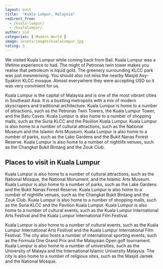 ```yaml
---
layout: post
title:  "Kuala Lumpur, Malaysia"
redirect_from:
  - /kuala-lumpur/
  - /kualalumpur/
author: sid
categories: [ Modern World ]
image: assets/images/kualalumpur.jpg
rating: 5
---
```

We visited Kuala Lumpur while coming back from Bali. Kuala Lumpur was a lifetime experience to had. The might of Petronas twin tower makes you realise that petroleum is liquid gold. The greenery surrounding KLCC park was just mesmerising. You should also not miss the nearby Masjid Asy-Syakirin KLCC mosque. Almost everywhere they were accepting USD so it was very convinient for us.

Kuala Lumpur is the capital of Malaysia and is one of the most vibrant cities in Southeast Asia. It is a bustling metropolis with a mix of modern skyscrapers and traditional architecture. Kuala Lumpur is home to a number of attractions, such as the Petronas Twin Towers, the Kuala Lumpur Tower, and the Batu Caves. Kuala Lumpur is also home to a number of shopping malls, such as the Suria KLCC and the Pavilion Kuala Lumpur. Kuala Lumpur is also home to a number of cultural attractions, such as the National Museum and the Islamic Arts Museum. Kuala Lumpur is also home to a number of parks, such as the Lake Gardens and the Bukit Nanas Forest Reserve. Kuala Lumpur is also home to a number of nightlife venues, such as the Changkat Bukit Bintang and the Zouk Club.

<h2>Places to visit in Kuala Lumpur</h2>

Kuala Lumpur is also home to a number of cultural attractions, such as the National Mosque, the National Monument, and the Islamic Arts Museum. Kuala Lumpur is also home to a number of parks, such as the Lake Gardens and the Bukit Nanas Forest Reserve. Kuala Lumpur is also home to a number of nightlife venues, such as the Changkat Bukit Bintang and the Zouk Club. Kuala Lumpur is also home to a number of shopping malls, such as the Suria KLCC and the Pavilion Kuala Lumpur. Kuala Lumpur is also home to a number of cultural events, such as the Kuala Lumpur International Arts Festival and the Kuala Lumpur International Film Festival.

Kuala Lumpur is also home to a number of cultural events, such as the Kuala Lumpur International Arts Festival and the Kuala Lumpur International Film Festival. The city also hosts a number of international sporting events, such as the Formula One Grand Prix and the Malaysian Open golf tournament. Kuala Lumpur is also home to a number of universities, such as the University of Malaya and the International Islamic University Malaysia. The city is also home to a number of religious sites, such as the Masjid Jamek and the National Mosque.


<div class="pa-carousel-widget" style="width:100%; height:480px; display:none;"
  data-link="https://www.tripadvisor.in/Attractions-g298570-Activities-Kuala_Lumpur_Wilayah_Persekutuan.html"
  data-title="Kuala Lumpur, Malaysia"
  data-description="Architecture, Modern World"
  data-delay="3">
  <object data="https://lh3.googleusercontent.com/OSVi1vXosza5AjCr59PTKf1MAagUpCk9To3OjDksW01J_a0K9DJqVvq37G4w1Habeq5LmK2WRt5_skW4697oh4Brt5gaqhKfb2qqFjxpXXO3sCYAQw4044AX3BRjLtrdPgGuiU87DVg=w1920-h1080"></object>
  <object data="https://lh3.googleusercontent.com/82azmGTnsRTa6LSKyzXr9O7fTvUshN1SshG05dp3Xp8iLhviS_C52nhERS8dxLCIRWAXiQEeZs7E83qHaF9bIxfyWmo0zYPL-6hnYUdLhg4qsLehUyqfIV-d9p0dATfd1M0asbCa5IM=w1920-h1080"></object>
  <object data="https://lh3.googleusercontent.com/OD8D1EaXJE_ZkG3ACvh5DjE8N4SbGlhASqPKcfawVB_3_nEh2NmOe6ttEpoz15Y--IIbthtpMnW_QrF6OD4pKgiAxBqT9Sz41s0D-KV5zf99y4OBgQaqYCKNSEW4P_q54fv58xOcA0U=w1920-h1080"></object>
  <object data="https://lh3.googleusercontent.com/UjbHekrAqaPmVGdBV4ooyitoLXxDEzpDWyqLWtTuQwvS97oR8i29Zqwhxh3qGwFm4x4eYlpFslfo9CfBRI7d81vGYnhlXkK67FgyQn2P6TtX89ahZ6u_hBHv5Afu0WBMA_Gpm58pgsU=w1920-h1080"></object>
  <object data="https://lh3.googleusercontent.com/m0LtXEHQZFVMOWY1xo1Z3wu2l8BCXBm3t8A_JHR643t6HKJ31T9z0rJpmcy4Tf-pQPgDuBAWz5lTqgROhaolZidkQxx-ynHCtjUiQaOvkpYlVq7bN-0juuOyDvMCnlczfHx2TB0snA8=w1920-h1080"></object>
  <object data="https://lh3.googleusercontent.com/jJM5jIXEk320p2S1hg9ZX8i-lCXrfHmtb85GNvzP5AEqncQOlhRmGFd2WTyjJCNGMOMCVWwmD-a0eQ2icmkw0nNo18pW0f8NFMbVfORwqEMUWhc0tcmxBvT1GXUp04gT2hRAsWG-U88=w1920-h1080"></object>
  <object data="https://lh3.googleusercontent.com/of0QQMLEnFYuemTSEDYHy0cZ3RiRH3Pw_-F1SgxhmHhUp-Ys5ulB4RPpClsIQvhx8SNzvKqx0QTTn4nLHceHyE7kqfxdTPUh22yqJycs5hQ3ioCIbN-TUOuoJeOLNKsTru78GuYkIo8=w1920-h1080"></object>
  <object data="https://lh3.googleusercontent.com/nFHCud-PTNHvcTCRg-dm1hNghN4V3VxLk0q7cn47M4U1Gk33KbJqI6cm8Y9Y4pSpM4FZ7fqFM9lBjJ4Gu-4KgOsZ0p6d3SpDEuFYM9aTOzBknNvCx-4mfAerFQJ0r1nXH_u84R4YjJs=w1920-h1080"></object>
  <object data="https://lh3.googleusercontent.com/4upebnJ2oA5UeO5-pGJ57N7EN4n425s4xXEktb8QKR8fgW6fg5y1Tcaq2rErqxT_cWRYFCBQ3ldbpa2c0ndZFf32t8mtyRFFyp5qyv4YUNkt4cDCq4IN84NAs70Z828B3mj1EfaRmn0=w1920-h1080"></object>
</div><Br/>